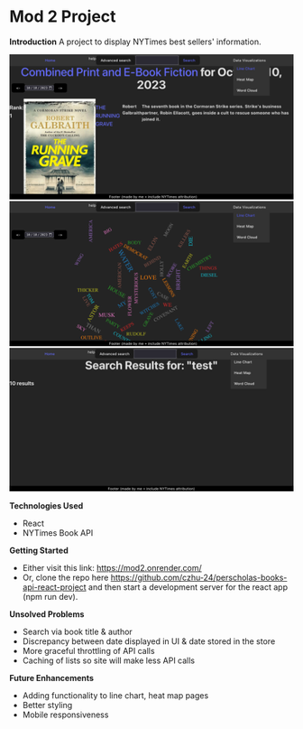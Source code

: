 # Mod 2 Project

**Introduction**
A project to display NYTimes best sellers' information.

![Home](src/assets/screenshot1.png)
![Word map](src/assets/screenshot2.png)
![Search](src/assets/screenshot3.png)

**Technologies Used**
* React
* NYTimes Book API

**Getting Started**
* Either visit this link: https://mod2.onrender.com/
* Or, clone the repo here https://github.com/czhu-24/perscholas-books-api-react-project and then start a development server for the react app (npm run dev).

**Unsolved Problems**
* Search via book title & author
* Discrepancy between date displayed in UI & date stored in the store
* More graceful throttling of API calls
* Caching of lists so site will make less API calls

**Future Enhancements**
* Adding functionality to line chart, heat map pages
* Better styling 
* Mobile responsiveness



